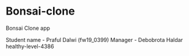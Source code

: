 # Bonsai-clone

Bonsai Clone app

Student name - Praful Dalwi (fw19_0399)
Manager - Debobrota Haldar
healthy-level-4386
